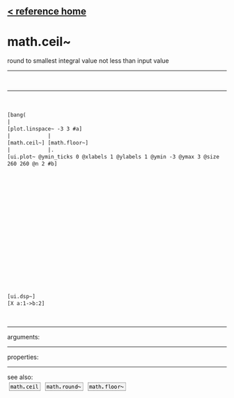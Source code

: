 [< reference home](index.html)
---

# math.ceil~


round to smallest integral value not less than input value

---

<br>


---


```


[bang(
|
[plot.linspace~ -3 3 #a]
|            |
[math.ceil~] [math.floor~]
|            |.
[ui.plot~ @ymin_ticks 0 @xlabels 1 @ylabels 1 @ymin -3 @ymax 3 @size 260 260 @n 2 #b]


















[ui.dsp~]
[X a:1->b:2]

            
```

---
arguments:


---
properties:


---
see also:<br>
[![math.ceil](img/object_math.ceil.png)](math.ceil.html)
[![math.round~](img/object_math.round~.png)](math.round~.html)
[![math.floor~](img/object_math.floor~.png)](math.floor~.html)
